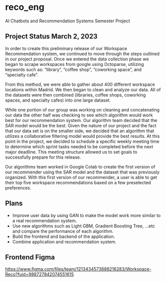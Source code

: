 # reco_eng
AI Chatbots and Recommendation Systems Semester Project 


## Project Status March 2, 2023
In order to create this preliminary release of our Workspace Recommendation system, we continued to move through the steps outlined in our project proposal. Once we entered the data collection phase we began to scrape workspaces from google using Octoparse, utilizing keywords such as: “library”, “coffee shop”, “coworking space”, and “specialty cafe”. 

From this method, we were able to gather about 400 different workspace locations within Madrid. We then began to clean and analyze our data. All of the datasets were then combined (libraries, coffee shops, coworking spaces, and specialty cafes) into one large dataset. 

While one portion of our group was working on cleaning and concatenating our data the other half was checking to see which algorithm would work best for our recommendation system. Our algorithm team decided that the SAR model would be the best. Given the nature of our project and the fact that our data set is on the smaller side, we decided that an algorithm that utilizes a collaborative filtering model would provide the best results. At this point in the project, we decided to schedule a specific weekly meeting time to determine which sprint tasks needed to be completed before the next major deadline. This meeting structure allowed us to set goals to successfully prepare for this release. 

Our algorithms team worked in Google Colab to create the first version of our recommender using the SAR model and the dataset that was previously organized. With this first version of our recommender, a user is able to get their top five workspace recommendations based on a few preselected preferences.  


## Plans
- Improve user data by using GAN to make the model work more similar to a real recommendation system.
- Use new algorithms such as Light GBM, Gradient Boosting Tree, …etc and compare the performance of each algorithm.
- Build the frontend and backend of the application.
- Combine application and recommendation system.


## Frontend Figma
https://www.figma.com/files/team/1213434573888216283/Workspace-Reco?fuid=988727842074551615 

